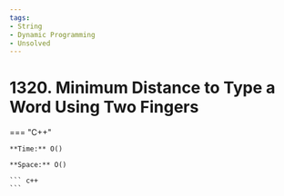```yaml
---
tags:
- String
- Dynamic Programming
- Unsolved
---
```



# 1320. Minimum Distance to Type a Word Using Two Fingers

=== "C++"

    **Time:** O()

    **Space:** O()

    ``` c++
    ```